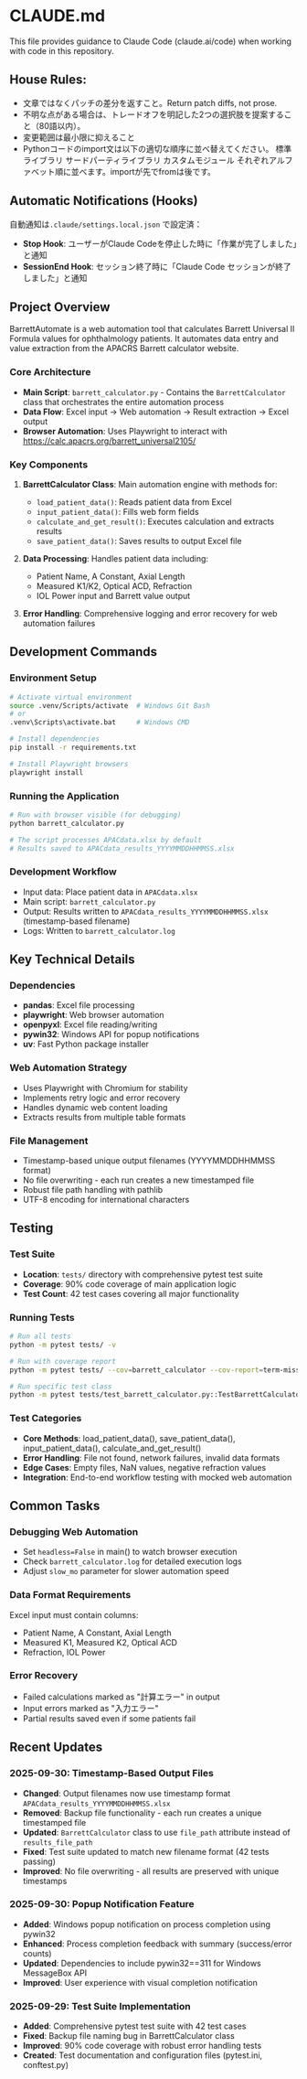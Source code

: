 # CLAUDE.md

This file provides guidance to Claude Code (claude.ai/code) when working with code in this repository.

## House Rules:
- 文章ではなくパッチの差分を返すこと。Return patch diffs, not prose.
- 不明な点がある場合は、トレードオフを明記した2つの選択肢を提案すること（80語以内）。
- 変更範囲は最小限に抑えること
- Pythonコードのimport文は以下の適切な順序に並べ替えてください。
標準ライブラリ
サードパーティライブラリ
カスタムモジュール 
それぞれアルファベット順に並べます。importが先でfromは後です。

## Automatic Notifications (Hooks)
自動通知は`.claude/settings.local.json` で設定済：
- **Stop Hook**: ユーザーがClaude Codeを停止した時に「作業が完了しました」と通知
- **SessionEnd Hook**: セッション終了時に「Claude Code セッションが終了しました」と通知


## Project Overview

BarrettAutomate is a web automation tool that calculates Barrett Universal II Formula values for ophthalmology patients. It automates data entry and value extraction from the APACRS Barrett calculator website.

### Core Architecture

- **Main Script**: `barrett_calculator.py` - Contains the `BarrettCalculator` class that orchestrates the entire automation process
- **Data Flow**: Excel input → Web automation → Result extraction → Excel output
- **Browser Automation**: Uses Playwright to interact with https://calc.apacrs.org/barrett_universal2105/

### Key Components

1. **BarrettCalculator Class**: Main automation engine with methods for:
   - `load_patient_data()`: Reads patient data from Excel
   - `input_patient_data()`: Fills web form fields
   - `calculate_and_get_result()`: Executes calculation and extracts results
   - `save_patient_data()`: Saves results to output Excel file

2. **Data Processing**: Handles patient data including:
   - Patient Name, A Constant, Axial Length
   - Measured K1/K2, Optical ACD, Refraction
   - IOL Power input and Barrett value output

3. **Error Handling**: Comprehensive logging and error recovery for web automation failures

## Development Commands

### Environment Setup
```bash
# Activate virtual environment
source .venv/Scripts/activate  # Windows Git Bash
# or
.venv\Scripts\activate.bat     # Windows CMD

# Install dependencies
pip install -r requirements.txt

# Install Playwright browsers
playwright install
```

### Running the Application
```bash
# Run with browser visible (for debugging)
python barrett_calculator.py

# The script processes APACdata.xlsx by default
# Results saved to APACdata_results_YYYYMMDDHHMMSS.xlsx
```

### Development Workflow
- Input data: Place patient data in `APACdata.xlsx`
- Main script: `barrett_calculator.py`
- Output: Results written to `APACdata_results_YYYYMMDDHHMMSS.xlsx` (timestamp-based filename)
- Logs: Written to `barrett_calculator.log`

## Key Technical Details

### Dependencies
- **pandas**: Excel file processing
- **playwright**: Web browser automation
- **openpyxl**: Excel file reading/writing
- **pywin32**: Windows API for popup notifications
- **uv**: Fast Python package installer

### Web Automation Strategy
- Uses Playwright with Chromium for stability
- Implements retry logic and error recovery
- Handles dynamic web content loading
- Extracts results from multiple table formats

### File Management
- Timestamp-based unique output filenames (YYYYMMDDHHMMSS format)
- No file overwriting - each run creates a new timestamped file
- Robust file path handling with pathlib
- UTF-8 encoding for international characters

## Testing

### Test Suite
- **Location**: `tests/` directory with comprehensive pytest test suite
- **Coverage**: 90% code coverage of main application logic
- **Test Count**: 42 test cases covering all major functionality

### Running Tests
```bash
# Run all tests
python -m pytest tests/ -v

# Run with coverage report
python -m pytest tests/ --cov=barrett_calculator --cov-report=term-missing

# Run specific test class
python -m pytest tests/test_barrett_calculator.py::TestBarrettCalculator -v
```

### Test Categories
- **Core Methods**: load_patient_data(), save_patient_data(), input_patient_data(), calculate_and_get_result()
- **Error Handling**: File not found, network failures, invalid data formats
- **Edge Cases**: Empty files, NaN values, negative refraction values
- **Integration**: End-to-end workflow testing with mocked web automation

## Common Tasks

### Debugging Web Automation
- Set `headless=False` in main() to watch browser execution
- Check `barrett_calculator.log` for detailed execution logs
- Adjust `slow_mo` parameter for slower automation speed

### Data Format Requirements
Excel input must contain columns:
- Patient Name, A Constant, Axial Length
- Measured K1, Measured K2, Optical ACD
- Refraction, IOL Power

### Error Recovery
- Failed calculations marked as "計算エラー" in output
- Input errors marked as "入力エラー"
- Partial results saved even if some patients fail

## Recent Updates

### 2025-09-30: Timestamp-Based Output Files
- **Changed**: Output filenames now use timestamp format `APACdata_results_YYYYMMDDHHMMSS.xlsx`
- **Removed**: Backup file functionality - each run creates a unique timestamped file
- **Updated**: `BarrettCalculator` class to use `file_path` attribute instead of `results_file_path`
- **Fixed**: Test suite updated to match new filename format (42 tests passing)
- **Improved**: No file overwriting - all results are preserved with unique timestamps

### 2025-09-30: Popup Notification Feature
- **Added**: Windows popup notification on process completion using pywin32
- **Enhanced**: Process completion feedback with summary (success/error counts)
- **Updated**: Dependencies to include pywin32==311 for Windows MessageBox API
- **Improved**: User experience with visual completion notification

### 2025-09-29: Test Suite Implementation
- **Added**: Comprehensive pytest test suite with 42 test cases
- **Fixed**: Backup file naming bug in BarrettCalculator class
- **Improved**: 90% code coverage with robust error handling tests
- **Created**: Test documentation and configuration files (pytest.ini, conftest.py)